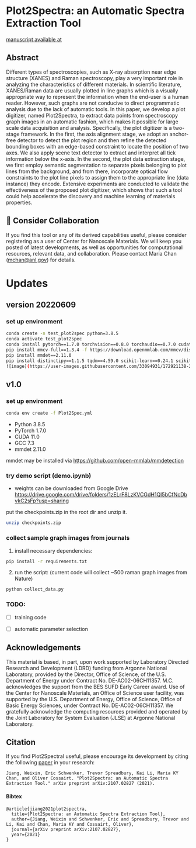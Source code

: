# Plot2Spectra: an Automatic Spectra Extraction Tool
[manuscript available at](https://arxiv.org/abs/2107.02827)

## Abstract
Different types of spectroscopies, such as X-ray absorption near edge structure (XANES) and Raman spectroscopy, play a very important role in analyzing the characteristics of different materials. In scientific literature, XANES/Raman data are usually plotted in line graphs which is a visually appropriate way to represent the information when the end-user is a human reader. However, such graphs are not conducive to direct programmatic analysis due to the lack of automatic tools. In this paper, we develop a plot digitizer, named Plot2Spectra, to extract data points from spectroscopy graph images in an automatic fashion, which makes it possible for large scale data acquisition and analysis. Specifically, the plot digitizer is a two-stage framework. In the first, the axis alignment stage, we adopt an anchor-free detector to detect the plot region and then refine the detected bounding boxes with an edge-based constraint to locate the position of two axes. We also apply scene text detector to extract and interpret all tick information below the x-axis. In the second, the plot data extraction stage, we first employ semantic segmentation to separate pixels belonging to plot lines from the background, and from there, incorporate optical flow constraints to the plot line pixels to assign them to the appropriate line (data instance) they encode. Extensive experiments are conducted to validate the effectiveness of the proposed plot digitizer, which shows that such a tool could help accelerate the discovery and machine learning of materials properties.


## 🤔 Consider Collaboration

If you find this tool or any of its derived capabilities useful, please consider registering as a user of Center for Nanoscale Materials. We will keep you posted of latest developments, as well as opportunities for computational resources, relevant data, and collaboration. Please contact Maria Chan (mchan@anl.gov) for details.

# Updates

## version 20220609
### set up environment
```bash
conda create -n test_plot2spec python=3.8.5
conda activate test_plot2spec
conda install pytorch==1.7.0 torchvision==0.8.0 torchaudio==0.7.0 cudatoolkit=11.0 -c pytorch
pip install mmcv-full==1.3.4 -f https://download.openmmlab.com/mmcv/dist/cu110/torch1.7.0/index.html
pip install mmdet==2.11.0
pip install distinctipy==1.1.5 tqdm==4.59.0 scikit-learn==0.24.1 scikit-image==0.18.1 scipy==1.6.1 pyyaml==5.4.1 opencv-python==4.5.1.48 opencv-contrib-python==4.5.2.52 nltk==3.6.2 notebook==6.2.0 numpy==1.20.1 lmdb==1.2.1 matplotlib==3.3.4 jedi==0.18.0 imageio==2.9.0 natsort==7.1.1
![image](https://user-images.githubusercontent.com/33094931/172921138-20bf2be8-2571-4e68-8402-80691e02e43c.png)

```



## v1.0

### set up environment
```bash
conda env create -f Plot2Spec.yml
``` 
- Python 3.8.5
- PyTorch 1.7.0
- CUDA 11.0 
- GCC 7.3
- mmdet 2.11.0

mmdet may be installed via https://github.com/open-mmlab/mmdetection

### try demo script (demo.ipynb)

- weights can be downloaded from Google Drive https://drive.google.com/drive/folders/1zELrF8LzKVCGdH1QI5bCfNcDbvkC2sFp?usp=sharing

put the checkpoints.zip in the root dir and unzip it.
```bash
unzip checkpoints.zip
``` 


### collect sample graph images from journals

1. install necessary dependencies:
```bash
pip install -r requirements.txt
``` 
2. run the script: (current code will collect ~500 raman graph images from Nature)
```bash
python collect_data.py
```



 

### TODO: 
- [ ] training code
- [ ] automatic parameter selection


## Acknowledgements <a name="credits"></a>
This material is based, in part, upon work supported by Laboratory Directed Research and Development (LDRD) funding from Argonne National Laboratory, provided by the Director, Office of Science, of the U.S. Department of Energy under Contract No. DE-AC02-06CH11357. M.C. acknowledges the support from the BES SUFD Early Career award. Use of the Center for Nanoscale Materials, an Office of Science user facility, was supported by the U.S. Department of Energy, Office of Science, Office of Basic Energy Sciences, under Contract No. DE-AC02-06CH11357. We gratefully acknowledge the computing resources provided and operated by the Joint Laboratory for System Evaluation (JLSE) at Argonne National Laboratory.


## Citation
If you find Plot2Spectral useful, please encourage its development by citing the following [paper](https://arxiv.org/abs/2107.02827) in your research:
```
Jiang, Weixin, Eric Schwenker, Trevor Spreadbury, Kai Li, Maria KY Chan, and Oliver Cossairt. "Plot2Spectra: an Automatic Spectra Extraction Tool." arXiv preprint arXiv:2107.02827 (2021).
```

#### Bibtex
```
@article{jiang2021plot2spectra,
  title={Plot2Spectra: an Automatic Spectra Extraction Tool},
  author={Jiang, Weixin and Schwenker, Eric and Spreadbury, Trevor and Li, Kai and Chan, Maria KY and Cossairt, Oliver},
  journal={arXiv preprint arXiv:2107.02827},
  year={2021}
}
```
